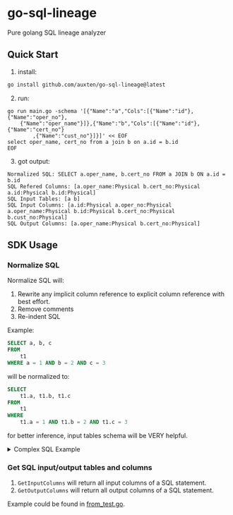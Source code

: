 # go-sql-lineage
Pure golang SQL lineage analyzer


## Quick Start

1. install:
```bash
go install github.com/auxten/go-sql-lineage@latest
```

2. run:
```shell
go run main.go -schema '[{"Name":"a","Cols":[{"Name":"id"},{"Name":"oper_no"},
    {"Name":"oper_name"}]},{"Name":"b","Cols":[{"Name":"id"},{"Name":"cert_no"}
        ,{"Name":"cust_no"}]}]' << EOF
select oper_name, cert_no from a join b on a.id = b.id
EOF
```

3. got output:
```
Normalized SQL: SELECT a.oper_name, b.cert_no FROM a JOIN b ON a.id = b.id
SQL Refered Columns: [a.oper_name:Physical b.cert_no:Physical a.id:Physical b.id:Physical]
SQL Input Tables: [a b]
SQL Input Columns: [a.id:Physical a.oper_no:Physical a.oper_name:Physical b.id:Physical b.cert_no:Physical b.cust_no:Physical]
SQL Output Columns: [a.oper_name:Physical b.cert_no:Physical]
```

## SDK Usage

### Normalize SQL

Normalize SQL will:

1. Rewrite any implicit column reference to explicit column reference with best effort.
2. Remove comments
3. Re-indent SQL

Example:

```sql
SELECT a, b, c
FROM
    t1
WHERE a = 1 AND b = 2 AND c = 3
```

will be normalized to:

```sql
SELECT
	t1.a, t1.b, t1.c
FROM
	t1
WHERE
	t1.a = 1 AND t1.b = 2 AND t1.c = 3
```

for better inference, input tables schema will be VERY helpful.

<details>
  <summary>Complex SQL Example</summary>

Input example:
```sql
SELECT JOB_ID ,
       score,
       AVG(SALARY)
FROM EMPLOYEES
LEFT JOIN
  (SELECT id,
          score
   FROM Performance) AS P USING (id)
LEFT JOIN
  (SELECT MAX(MYAVG), JOB_ID
   FROM
     (SELECT JOB_ID ,
             AVG(MIN_SALARY) AS MYAVG
      FROM JOBS
      WHERE JOB_ID IN
          (SELECT JOB_ID
           FROM JOB_HISTORY
           WHERE DEPARTMENT_ID BETWEEN 50 AND 100)
      GROUP BY JOB_ID) SS) AS maxavg ON SS.JOB_ID = EMPLOYEES.JOB_ID
GROUP BY JOB_ID HAVING AVG(SALARY) <
  (SELECT MAX(MYAVG)
   FROM
     (SELECT JOB_ID ,
             AVG(MIN_SALARY) AS MYAVG
      FROM JOBS
      WHERE JOB_ID IN
          (SELECT JOB_ID
           FROM JOB_HISTORY
           WHERE DEPARTMENT_ID BETWEEN 50 AND 100)
      GROUP BY JOB_ID) SS) ;
```

Output example:
```sql
SELECT
	maxavg.job_id, p.score, avg(salary)
FROM
	employees
	LEFT JOIN (
			SELECT
				performance.id, performance.score
			FROM
				performance
		)
			AS p USING (id)
	LEFT JOIN (
			SELECT
				max(ss.myavg), ss.job_id
			FROM
				(
					SELECT
						jobs.job_id,
						avg(jobs.min_salary) AS myavg
					FROM
						jobs
					WHERE
						jobs.job_id
						IN (
								SELECT
									job_history.job_id
								FROM
									job_history
								WHERE
									job_history.department_id BETWEEN 50 AND 100
							)
					GROUP BY
						jobs.job_id
				)
					AS ss
		)
			AS maxavg ON ss.job_id = employees.job_id
GROUP BY
	maxavg.job_id
HAVING
	avg(salary)
	< (
			SELECT
				max(ss.myavg)
			FROM
				(
					SELECT
						jobs.job_id,
						avg(jobs.min_salary) AS myavg
					FROM
						jobs
					WHERE
						jobs.job_id
						IN (
								SELECT
									job_history.job_id
								FROM
									job_history
								WHERE
									job_history.department_id BETWEEN 50 AND 100
							)
					GROUP BY
						jobs.job_id
				)
					AS ss
		)
```
</details>



### Get SQL input/output tables and columns

1. `GetInputColumns` will return all input columns of a SQL statement.
1. `GetOutputColumns` will return all output columns of a SQL statement.

Example could be found in [from_test.go](lineage/from_test.go).

